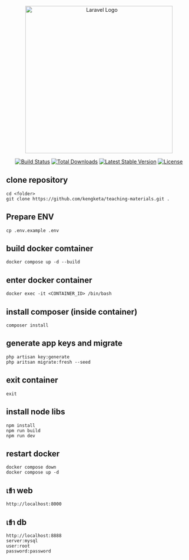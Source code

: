 <p align="center"><a href="https://laravel.com" target="_blank"><img src="https://raw.githubusercontent.com/laravel/art/master/logo-lockup/5%20SVG/2%20CMYK/1%20Full%20Color/laravel-logolockup-cmyk-red.svg" width="400" alt="Laravel Logo"></a></p>

<p align="center">
<a href="https://github.com/laravel/framework/actions"><img src="https://github.com/laravel/framework/workflows/tests/badge.svg" alt="Build Status"></a>
<a href="https://packagist.org/packages/laravel/framework"><img src="https://img.shields.io/packagist/dt/laravel/framework" alt="Total Downloads"></a>
<a href="https://packagist.org/packages/laravel/framework"><img src="https://img.shields.io/packagist/v/laravel/framework" alt="Latest Stable Version"></a>
<a href="https://packagist.org/packages/laravel/framework"><img src="https://img.shields.io/packagist/l/laravel/framework" alt="License"></a>
</p>

## clone repository

```
cd <folder>
git clone https://github.com/kengketa/teaching-materials.git .
```

## Prepare ENV

```
cp .env.example .env
```

## build docker comtainer

```
docker compose up -d --build
```

## enter docker container

```
docker exec -it <CONTAINER_ID> /bin/bash
```

## install composer (inside container)

```
composer install
```

## generate app keys and migrate

```
php artisan key:generate
php aritsan migrate:fresh --seed
```

## exit container

```
exit
```

## install node libs

```
npm install
npm run build
npm run dev
```

## restart docker

```
docker compose down
docker compose up -d
```

## เข้า web

```
http://localhost:8000
```

## เข้า db

```
http://localhost:8888
server:mysql
user:root
password:password
```
